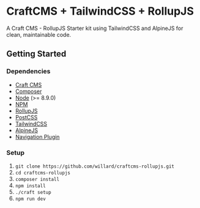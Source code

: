 # CraftCMS + TailwindCSS + RollupJS
A Craft CMS - RollupJS Starter kit using TailwindCSS and AlpineJS for clean, maintainable code. 

## Getting Started

### Dependencies

* [Craft CMS](https://craftcms.com/)
* [Composer](https://getcomposer.org/)
* [Node](https://nodejs.org/) (>= 8.9.0)
* [NPM](https://www.npmjs.com/)
* [RollupJS](https://rollupjs.org/guide/en/)
* [PostCSS](https://postcss.org/)
* [TailwindCSS](https://tailwindcss.com/)
* [AlpineJS](https://github.com/alpinejs/alpine)
* [Navigation Plugin](https://github.com/verbb/navigation)

### Setup
1.  `git clone https://github.com/willard/craftcms-rollupjs.git`
1.  `cd craftcms-rollupjs`
1.  `composer install`
1.  `npm install`
1.  `./craft setup`
1.  `npm run dev`
